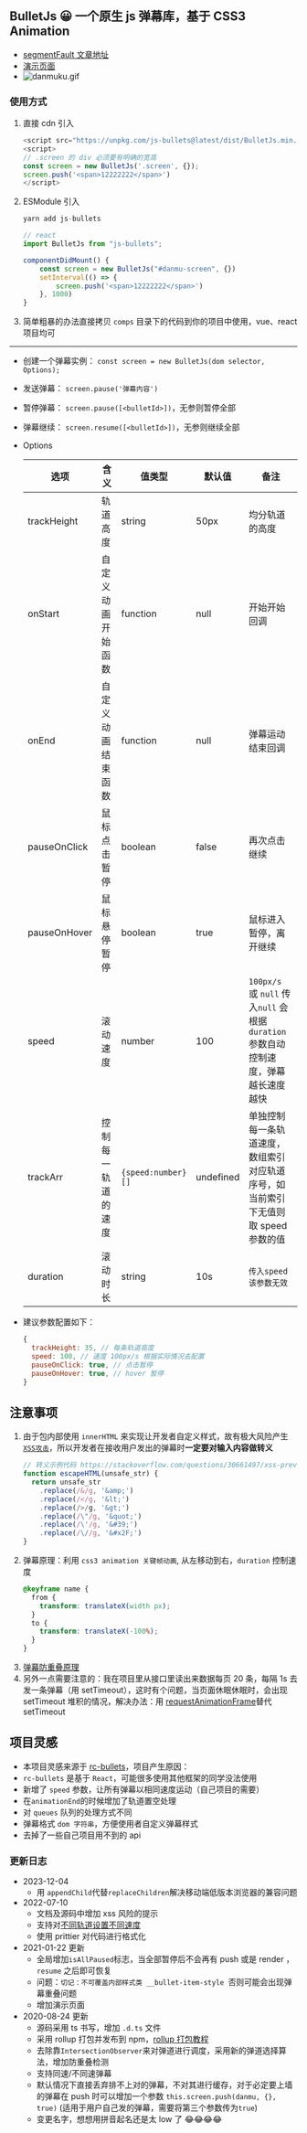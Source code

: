 ## BulletJs 😀 一个原生 js 弹幕库，基于 CSS3 Animation

- [segmentFault 文章地址](https://segmentfault.com/a/1190000021719074)
- [演示页面](https://stackblitz.com/edit/web-platform-oqereb?file=index.html)
- ![danmuku.gif](https://pic2.zhimg.com/80/v2-bc6041f8b0e696767fac56fc48c91206_1440w.gif)

### 使用方式

1. 直接 cdn 引入
   ```js
   <script src="https://unpkg.com/js-bullets@latest/dist/BulletJs.min.js"></script>
   <script>
   // .screen 的 div 必须要有明确的宽高
   const screen = new BulletJs('.screen', {});
   screen.push('<span>12222222</span>')
   </script>
   ```
2. ESModule 引入

   ```js
   yarn add js-bullets

   // react
   import BulletJs from "js-bullets";

   componentDidMount() {
       const screen = new BulletJs("#danmu-screen", {})
       setInterval(() => {
           screen.push('<span>12222222</span>')
       }, 1000)
   }
   ```

3. 简单粗暴的办法直接拷贝 `comps` 目录下的代码到你的项目中使用，vue、react 项目均可

---

- 创建一个弹幕实例： `const screen = new BulletJs(dom selector, Options);`
- 发送弹幕： `screen.pause('弹幕内容')`
- 暂停弹幕： `screen.pause([<bulletId>])`，无参则暂停全部
- 弹幕继续： `screen.resume([<bulletId>])`，无参则继续全部

- Options

  | 选项         | 含义               | 值类型             | 默认值    | 备注                                                                               |
  | ------------ | ------------------ | ------------------ | --------- | ---------------------------------------------------------------------------------- |
  | trackHeight  | 轨道高度           | string             | 50px      | 均分轨道的高度                                                                     |
  | onStart      | 自定义动画开始函数 | function           | null      | 开始开始回调                                                                       |
  | onEnd        | 自定义动画结束函数 | function           | null      | 弹幕运动结束回调                                                                   |
  | pauseOnClick | 鼠标点击暂停       | boolean            | false     | 再次点击继续                                                                       |
  | pauseOnHover | 鼠标悬停暂停       | boolean            | true      | 鼠标进入暂停，离开继续                                                             |
  | speed        | 滚动速度           | number             | 100       | `100px/s` 或 `null` 传入`null` 会根据 `duration`参数自动控制速度，弹幕越长速度越快 |
  | trackArr     | 控制每一轨道的速度 | `{speed:number}[]` | undefined | 单独控制每一条轨道速度，数组索引对应轨道序号，如当前索引下无值则取 speed 参数的值  |
  | duration     | 滚动时长           | string             | 10s       | `传入speed该参数无效`                                                              |

- 建议参数配置如下：
  ```js
  {
  	trackHeight: 35, // 每条轨道高度
  	speed: 100, // 速度 100px/s 根据实际情况去配置
  	pauseOnClick: true, // 点击暂停
  	pauseOnHover: true, // hover 暂停
  }
  ```

## **注意事项**

1. 由于包内部使用 `innerHTML` 来实现让开发者自定义样式，故有极大风险产生 [`XSS攻击`](https://tech.meituan.com/2018/09/27/fe-security.html)，所以开发者在接收用户发出的弹幕时**一定要对输入内容做转义**
   ```js
   // 转义示例代码 https://stackoverflow.com/questions/30661497/xss-prevention-and-innerhtml
   function escapeHTML(unsafe_str) {
     return unsafe_str
       .replace(/&/g, '&amp;')
       .replace(/</g, '&lt;')
       .replace(/>/g, '&gt;')
       .replace(/\"/g, '&quot;')
       .replace(/\'/g, '&#39;')
       .replace(/\//g, '&#x2F;')
   }
   ```
2. 弹幕原理：利用 `css3 animation 关键帧动画`, 从左移动到右，`duration` 控制速度
   ```css
   @keyframe name {
     from {
       transform: translateX(width px);
     }
     to {
       transform: translateX(-100%);
     }
   }
   ```
3. [弹幕防重叠原理](https://www.zhihu.com/question/370464345)
4. 另外一点需要注意的：我在项目里从接口里读出来数据每页 20 条，每隔 1s 去发一条弹幕（用 setTimeout），这时有个问题，当页面休眠休眠时，会出现 setTimeout 堆积的情况，解决办法：用 [requestAnimationFrame](https://zhuanlan.zhihu.com/p/34868095)替代 setTimeout

## 项目灵感

- 本项目灵感来源于 [rc-bullets](https://github.com/zerosoul/rc-bullets)，项目产生原因：
- `rc-bullets` 是基于 `React`，可能很多使用其他框架的同学没法使用
- 新增了 `speed` 参数，让所有弹幕以相同速度运动（自己项目的需要）
- 在`animationEnd`的时候增加了轨道置空处理
- 对 `queues` 队列的处理方式不同
- 弹幕格式 `dom 字符串`，方便使用者自定义弹幕样式
- 去掉了一些自己项目用不到的 api

### 更新日志

- 2023-12-04
  - 用 `appendChild`代替`replaceChildren`解决移动端低版本浏览器的兼容问题
- 2022-07-10
  - 文档及源码中增加 xss 风险的提示
  - 支持对[不同轨道设置不同速度](https://github.com/hugeorange/BulletJs/issues/13)
  - 使用 prittier 对代码进行格式化
- 2021-01-22 更新
  - 全局增加`isAllPaused`标志，当全部暂停后不会再有 push 或是 render ，`resume` 之后即可恢复
  - 问题：`切记：不可覆盖内部样式类 __bullet-item-style `否则可能会出现弹幕重叠问题
  - 增加演示页面
- 2020-08-24 更新
  - 源码采用 ts 书写，增加 `.d.ts` 文件
  - 采用 rollup 打包并发布到 npm，[rollup 打包教程](https://chenshenhai.github.io/rollupjs-note/note/chapter03/01.html)
  - 去除靠`IntersectionObserver`来对弹道进行调度，采用新的弹道选择算法，增加防重叠检测
  - 支持同速/不同速弹幕
  - 默认情况下直接丢弃排不上对的弹幕，不对其进行缓存，对于必定要上墙的弹幕在 push 时可以增加一个参数 `this.screen.push(danmu, {}, true)` (适用于用户自己发的弹幕，需要将第三个参数传为`true`)
  - 变更名字，想想用拼音起名还是太 low 了 😂😂😂😂
